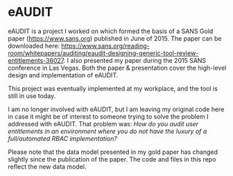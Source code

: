 # eAUDIT
eAUDIT is a project I worked on which formed the basis of a SANS Gold paper (https://www.sans.org) published in June of 2015. The paper can be downloaded here: https://www.sans.org/reading-room/whitepapers/auditing/eaudit-designing-generic-tool-review-entitlements-36027. I also presented my paper during the 2015 SANS conference in Las Vegas. Both the paper & presentation cover the high-level design and implementation of eAUDIT. 

This project was eventually implemented at my workplace, and the tool is still in use today. 

I am no longer involved with eAUDIT, but I am leaving my original code here in case it might be of interest to someone trying to solve the problem I addressed with eAUDIT. That problem was: <i>How do you audit user entitlements in an environment where you do not have the luxury of a full/automated RBAC implementation?</i>

Please note that the data model presented in my gold paper has changed slightly since the publication of the paper. The code and files in this repo reflect the new data model.


